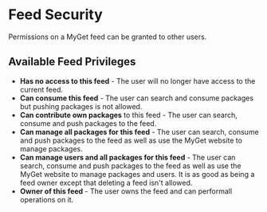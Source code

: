 # Feed Security

Permissions on a MyGet feed can be granted to other users.

## Available Feed Privileges
* **Has no access to this feed** - The user will no longer have access to the current feed.
* **Can consume this feed** - The user can search and consume packages but pushing packages is not allowed.
* **Can contribute own packages** to this feed - The user can search, consume and push packages to the feed.
* **Can manage all packages for this feed** - The user can search, consume and push packages to the feed as well as use the MyGet website to manage packages.
* **Can manage users and all packages for this feed** - The user can search, consume and push packages to the feed as well as use the MyGet website to manage packages and users. It is as good as being a feed owner except that deleting a feed isn't allowed.
* **Owner of this feed** - The user owns the feed and can performall operations on it.